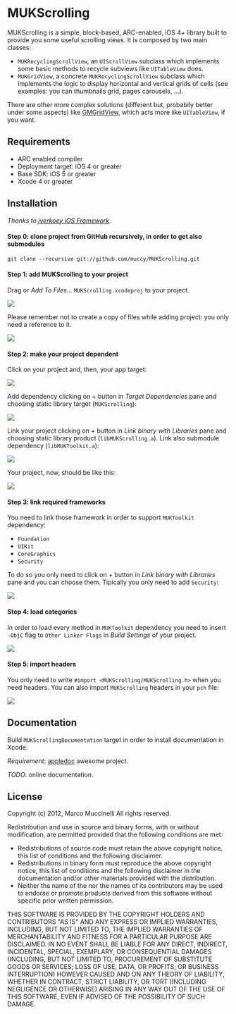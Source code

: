 MUKScrolling
===========
MUKScrolling is a simple, block-based, ARC-enabled, iOS 4+ library built to provide you some useful scrolling views.
It is composed by two main classes:
* `MUKRecyclingScrollView`, an `UIScrollView` subclass which implements some basic methods to recycle subviews like `UITableView` does.
* `MUKGridView`, a concrete `MUKRecyclingScrollView` subclass which implements the logic to display horizontal and vertical grids of cells (see examples: you can thumbnails grid, pages carousels, ...).

There are other more complex solutions (different but, probabily better under some aspects) like [GMGridView], which acts more like `UITableView`, if you want.

Requirements
------------
* ARC enabled compiler
* Deployment target: iOS 4 or greater
* Base SDK: iOS 5 or greater
* Xcode 4 or greater

Installation
------------
*Thanks to [jverkoey iOS Framework]*.

#### Step 0: clone project from GitHub recursively, in order to get also submodules

    git clone --recursive git://github.com/muccy/MUKScrolling.git

#### Step 1: add MUKScrolling to your project
Drag or *Add To Files...* `MUKScrolling.xcodeproj` to your project.

<img src="http://i.imgur.com/7HdHW.png" />

Please remember not to create a copy of files while adding project: you only need a reference to it.

<img src="http://i.imgur.com/kXEJZ.png" />


#### Step 2: make your project dependent
Click on your project and, then, your app target:

<img src="http://i.imgur.com/IHlI9.png" />

Add dependency clicking on + button in *Target Dependencies* pane and choosing static library target (`MUKScrolling`):

<img src="http://i.imgur.com/gCtIG.png" />

Link your project clicking on + button in *Link binary with Libraries* pane and choosing static library product (`libMUKScrolling.a`). Link also submodule dependency (`libMUKToolkit.a`):

<img src="http://i.imgur.com/Cqjx5.png" />

Your project, now, should be like this:

<img src="http://i.imgur.com/iFn2I.png" />

#### Step 3: link required frameworks
You need to link those framework in order to support `MUKToolkit` dependency:

* `Foundation`
* `UIKit`
* `CoreGraphics`
* `Security`

To do so you only need to click on + button in *Link binary with Libraries* pane and you can choose them. Tipically you only need to add `Security`:

<img src="http://i.imgur.com/fTdEp.png" />

#### Step 4: load categories
In order to load every method in `MUKToolkit` dependency you need to insert `-ObjC` flag to `Other Linker Flags` in *Build Settings* of your project.

<img src="http://i.imgur.com/uwQrk.png" /> 


#### Step 5: import headers
You only need to write `#import <MUKScrolling/MUKScrolling.h>` when you need headers.
You can also import `MUKScrolling` headers in your `pch` file:

<img src="http://i.imgur.com/1cEX6.png" />


Documentation
-------------
Build `MUKScrollingDocumentation` target in order to install documentation in Xcode.

*Requirement*: [appledoc] awesome project.

*TODO*: online documentation.



License
-------
Copyright (c) 2012, Marco Muccinelli
All rights reserved.

Redistribution and use in source and binary forms, with or without
modification, are permitted provided that the following conditions are met:

* Redistributions of source code must retain the above copyright
notice, this list of conditions and the following disclaimer.
* Redistributions in binary form must reproduce the above copyright
notice, this list of conditions and the following disclaimer in the
documentation and/or other materials provided with the distribution.
* Neither the name of the <organization> nor the
names of its contributors may be used to endorse or promote products
derived from this software without specific prior written permission.

THIS SOFTWARE IS PROVIDED BY THE COPYRIGHT HOLDERS AND CONTRIBUTORS "AS IS" AND
ANY EXPRESS OR IMPLIED WARRANTIES, INCLUDING, BUT NOT LIMITED TO, THE IMPLIED
WARRANTIES OF MERCHANTABILITY AND FITNESS FOR A PARTICULAR PURPOSE ARE
DISCLAIMED. IN NO EVENT SHALL <COPYRIGHT HOLDER> BE LIABLE FOR ANY
DIRECT, INDIRECT, INCIDENTAL, SPECIAL, EXEMPLARY, OR CONSEQUENTIAL DAMAGES
(INCLUDING, BUT NOT LIMITED TO, PROCUREMENT OF SUBSTITUTE GOODS OR SERVICES;
 LOSS OF USE, DATA, OR PROFITS; OR BUSINESS INTERRUPTION) HOWEVER CAUSED AND
ON ANY THEORY OF LIABILITY, WHETHER IN CONTRACT, STRICT LIABILITY, OR TORT
(INCLUDING NEGLIGENCE OR OTHERWISE) ARISING IN ANY WAY OUT OF THE USE OF THIS
SOFTWARE, EVEN IF ADVISED OF THE POSSIBILITY OF SUCH DAMAGE.


[GMGridView]: https://github.com/gmoledina/GMGridView
[jverkoey iOS Framework]: https://github.com/jverkoey/iOS-Framework
[appledoc]: https://github.com/tomaz/appledoc

    